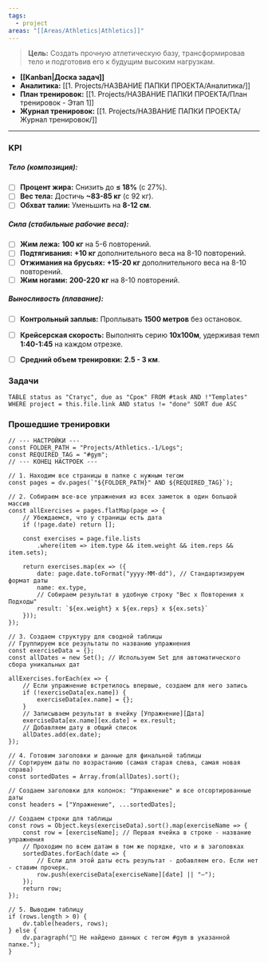 ```yaml
---
tags:
  - project
areas: "[[Areas/Athletics|Athletics]]"
---
```

> **Цель:** Создать прочную атлетическую базу, трансформировав тело и подготовив его к будущим высоким нагрузкам.

- **[[Kanban|Доска задач]]**
- **Аналитика:** [[1. Projects/НАЗВАНИЕ ПАПКИ ПРОЕКТА/Аналитика/]]
- **План тренировок:** [[1. Projects/НАЗВАНИЕ ПАПКИ ПРОЕКТА/План тренировок - Этап 1]] 
- **Журнал тренировок:** [[1. Projects/НАЗВАНИЕ ПАПКИ ПРОЕКТА/Журнал тренировок/]] 
---

### KPI

##### Тело (композиция):
- [ ] **Процент жира:** Снизить до **≤ 18%** (с 27%).
- [ ] **Вес тела:** Достичь **~83-85 кг** (с 92 кг).
- [ ] **Обхват талии:** Уменьшить на **8-12 см**.

##### Сила (стабильные рабочие веса):
- [ ] **Жим лежа:** **100 кг** на 5-6 повторений.
- [ ] **Подтягивания:** **+10 кг** дополнительного веса на 8-10 повторений.
- [ ] **Отжимания на брусьях:** **+15-20 кг** дополнительного веса на 8-10 повторений.
- [ ] **Жим ногами:** **200-220 кг** на 8-10 повторений.

##### Выносливость (плавание):
- [ ] **Контрольный заплыв:** Проплывать **1500 метров** без остановок.
- [ ] **Крейсерская скорость:** Выполнять серию **10х100м**, удерживая темп **1:40-1:45** на каждом отрезке.
- [ ] **Средний объем тренировки:** **2.5 - 3 км**.


### Задачи

```dataview
TABLE status as "Статус", due as "Срок" FROM #task AND !"Templates" WHERE project = this.file.link AND status != "done" SORT due ASC
```


### Прошедшие тренировки


```dataviewjs
// --- НАСТРОЙКИ ---
const FOLDER_PATH = "Projects/Athletics.-1/Logs";
const REQUIRED_TAG = "#gym";
// --- КОНЕЦ НАСТРОЕК ---

// 1. Находим все страницы в папке с нужным тегом
const pages = dv.pages(`"${FOLDER_PATH}" AND ${REQUIRED_TAG}`);

// 2. Собираем все-все упражнения из всех заметок в один большой массив
const allExercises = pages.flatMap(page => {
    // Убеждаемся, что у страницы есть дата
    if (!page.date) return [];

    const exercises = page.file.lists
        .where(item => item.type && item.weight && item.reps && item.sets);
        
    return exercises.map(ex => ({
        date: page.date.toFormat("yyyy-MM-dd"), // Стандартизируем формат даты
        name: ex.type,
        // Собираем результат в удобную строку "Вес x Повторения x Подходы"
        result: `${ex.weight} x ${ex.reps} x ${ex.sets}`
    }));
});

// 3. Создаем структуру для сводной таблицы
// Группируем все результаты по названию упражнения
const exerciseData = {};
const allDates = new Set(); // Используем Set для автоматического сбора уникальных дат

allExercises.forEach(ex => {
    // Если упражнение встретилось впервые, создаем для него запись
    if (!exerciseData[ex.name]) {
        exerciseData[ex.name] = {};
    }
    // Записываем результат в ячейку [Упражнение][Дата]
    exerciseData[ex.name][ex.date] = ex.result;
    // Добавляем дату в общий список
    allDates.add(ex.date);
});

// 4. Готовим заголовки и данные для финальной таблицы
// Сортируем даты по возрастанию (самая старая слева, самая новая справа)
const sortedDates = Array.from(allDates).sort();

// Создаем заголовки для колонок: "Упражнение" и все отсортированные даты
const headers = ["Упражнение", ...sortedDates];

// Создаем строки для таблицы
const rows = Object.keys(exerciseData).sort().map(exerciseName => {
    const row = [exerciseName]; // Первая ячейка в строке - название упражнения
    // Проходим по всем датам в том же порядке, что и в заголовках
    sortedDates.forEach(date => {
        // Если для этой даты есть результат - добавляем его. Если нет - ставим прочерк.
        row.push(exerciseData[exerciseName][date] || "—");
    });
    return row;
});

// 5. Выводим таблицу
if (rows.length > 0) {
    dv.table(headers, rows);
} else {
    dv.paragraph("💪 Не найдено данных с тегом #gym в указанной папке.");
}
```
